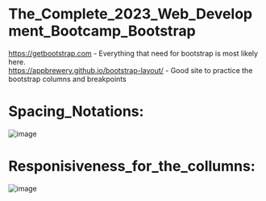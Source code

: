 # The_Complete_2023_Web_Development_Bootcamp_Bootstrap
https://getbootstrap.com - Everything that need for bootstrap is most likely here. <br />
https://appbrewery.github.io/bootstrap-layout/ - Good site to practice the bootstrap columns and breakpoints <br />
# Spacing_Notations:
![image](https://github.com/Long1908/The_Complete_2023_Web_Development_Bootcamp_Bootstrap/assets/56315912/0664a49f-d409-455d-9def-412536380001)
# Responisiveness_for_the_collumns:
![image](https://github.com/Long1908/The_Complete_2023_Web_Development_Bootcamp_Bootstrap/assets/56315912/ed15f50c-e72d-450c-950f-d9ec24d4542b)
